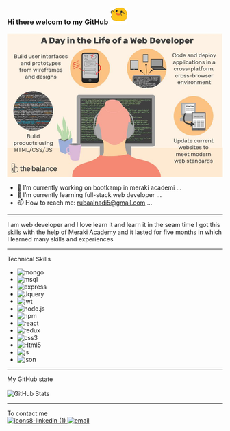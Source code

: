### Hi there welcom to my GitHub <img src="img/img/walk.gif" alt="walk" width="40" >
![](img/web1.jpg)
<!-- <img src="img/web1.jpg" > -->
<!--
**Rubaalnadi/Rubaalnadi** is a ✨ _special_ ✨ repository because its `README.md` (this file) appears on your GitHub profile.

Here are some ideas to get you started:
- 😄 Pronouns: ...
- ⚡ Fun fact: ...
-->
- 🔭 I’m currently working on bootkamp in meraki academi ...
- 🌱 I’m currently learning full-stack web developer ...
- 📫 How to reach me: rubaalnadi5@gmail.com ...
- --------------------------------------------------------------------------------------------------------------------------------
I am web developer and I love learn it and learn it in the seam time 
I got this skills with the help of Meraki Academy and it lasted for five months in which I learned many skills and experiences
- --------------------------------------------------------------------------------------------------------------------------------
 Technical Skills
 <br />
-  <img src="https://img.shields.io/badge/MongoDB-4EA94B?style=for-the-badge&logo=mongodb&logoColor=white" alt="mongo" >
-  <img src="https://img.shields.io/badge/MySQL-005C84?style=for-the-badge&logo=mysql&logoColor=white" alt="msql" >
-  <img src="https://img.shields.io/badge/Express.js-000000?style=for-the-badge&logo=express&logoColor=white" alt="express" >
-  <img src="https://img.shields.io/badge/jQuery-0769AD?style=for-the-badge&logo=jquery&logoColor=white" alt="Jquery" >
-  <img src="https://img.shields.io/badge/JWT-000000?style=for-the-badge&logo=JSON%20web%20tokens&logoColor=white" alt="jwt" >
-  <img src="https://img.shields.io/badge/Node.js-339933?style=for-the-badge&logo=nodedotjs&logoColor=whit" alt="node.js" >
-  <img src="https://img.shields.io/badge/npm-CB3837?style=for-the-badge&logo=npm&logoColor=white" alt="npm" >
-  <img src="https://img.shields.io/badge/React-20232A?style=for-the-badge&logo=react&logoColor=61DAFB" alt="react" >
-  <img src="https://img.shields.io/badge/Redux-593D88?style=for-the-badge&logo=redux&logoColor=white" alt="redux" >
-  <img src="https://img.shields.io/badge/CSS3-1572B6?style=for-the-badge&logo=css3&logoColor=white" alt="css3" >
-  <img src="https://img.shields.io/badge/HTML5-E34F26?style=for-the-badge&logo=html5&logoColor=white" alt="Html5" >
-  <img src="https://img.shields.io/badge/JavaScript-323330?style=for-the-badge&logo=javascript&logoColor=F7DF1E" alt="js" >
-  <img src="https://img.shields.io/badge/json-5E5C5C?style=for-the-badge&logo=json&logoColor=white" alt="json" > 
-  - --------------------------------------------------------------------------------------------------------------------------------
 My GitHub state
<br />
<br />
![GitHub Stats](https://github-readme-stats.vercel.app/api?username=Rubaalnadi&theme=radical)
<!-- ![Top Langs](https://github-readme-stats.vercel.app/api/top-langs/?username=Rubaalnadi&theme=radical) -->
-  - --------------------------------------------------------------------------------------------------------------------------------
 To contact me 
<br />
<a href="https://www.linkedin.com/in/ruba-alnadi/" target="_blank"> ![icons8-linkedin (1)](https://user-images.githubusercontent.com/70472838/155805884-bbc6b913-6f8e-4724-bb5d-670423fd4faf.svg)
 </a>
<a href="https://maileto:rubaalnadi5@gmail.com" target="_blank"> <img src="https://img.icons8.com/external-nawicon-flat-nawicon/64/000000/external-email-communication-nawicon-flat-nawicon-2.png" alt="email" width="40"/>
 </a>

